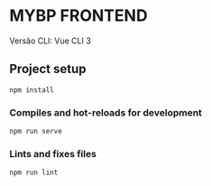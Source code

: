 # MYBP FRONTEND
Versão CLI: Vue CLI 3

## Project setup
```
npm install
```

### Compiles and hot-reloads for development
```
npm run serve
```

### Lints and fixes files
```
npm run lint
```
